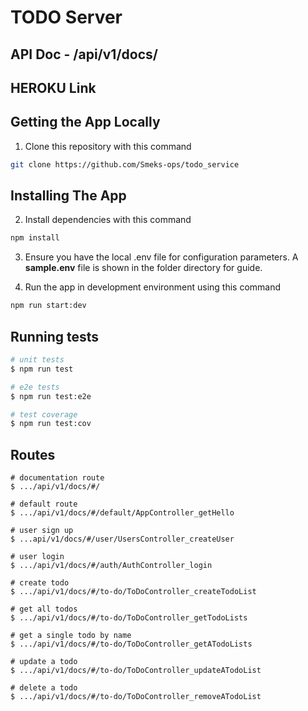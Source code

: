 # TODO Server

## API Doc - /api/v1/docs/

## HEROKU Link

## Getting the App Locally

1. Clone this repository with this command
```bash
git clone https://github.com/Smeks-ops/todo_service
```

## Installing The App

2. Install dependencies with this command
```bash
npm install
```

3. Ensure you have the local .env file for configuration parameters. A **sample.env** file is shown in the folder directory for guide.

4. Run the app in development environment using this command
```bash
npm run start:dev
```

## Running tests

```bash
# unit tests
$ npm run test

# e2e tests
$ npm run test:e2e

# test coverage
$ npm run test:cov
```
## Routes

```
# documentation route
$ .../api/v1/docs/#/

# default route
$ .../api/v1/docs/#/default/AppController_getHello

# user sign up
$ ...api/v1/docs/#/user/UsersController_createUser

# user login
$ .../api/v1/docs/#/auth/AuthController_login

# create todo
$ .../api/v1/docs/#/to-do/ToDoController_createTodoList

# get all todos
$ .../api/v1/docs/#/to-do/ToDoController_getTodoLists

# get a single todo by name
$ .../api/v1/docs/#/to-do/ToDoController_getATodoLists

# update a todo 
$ .../api/v1/docs/#/to-do/ToDoController_updateATodoList

# delete a todo
$ .../api/v1/docs/#/to-do/ToDoController_removeATodoList
```
